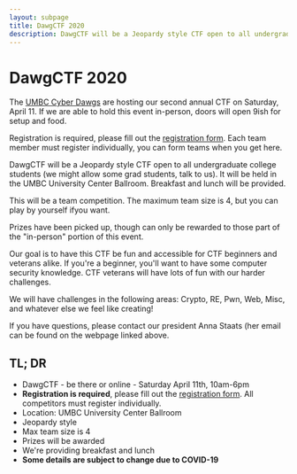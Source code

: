 ```yaml
---
layout: subpage
title: DawgCTF 2020
description: DawgCTF will be a Jeopardy style CTF open to all undergraduate college students. It will be held in the UMBC University Center Ballroom on Saturday, April 11th.
---
```


# DawgCTF 2020

The [UMBC Cyber Dawgs](http://umbccd.umbc.edu/) are hosting our second annual CTF on Saturday, April 11. 
If we are able to hold this event in-person, doors will open 9ish for setup and food.

Registration is required, please fill out the [registration form](https://forms.gle/V3sezPc6i9pqcG1f9). 
Each team member must register individually, you can form teams when you get here.

DawgCTF will be a Jeopardy style CTF open to all undergraduate college students (we might allow some grad students, talk to us). 
It will be held in the UMBC University Center Ballroom. 
Breakfast and lunch will be provided.

This will be a team competition. 
The maximum team size is 4, but you can play by yourself ifyou want.

Prizes have been picked up, though can only be rewarded to those part of the "in-person" portion of this event.

Our goal is to have this CTF be fun and accessible for CTF beginners and veterans alike. 
If you're a beginner, you'll want to have some computer security knowledge. 
CTF veterans will have lots of fun with our harder challenges.

We will have challenges in the following areas: Crypto, RE, Pwn, Web, Misc, and whatever else we feel like creating!

If you have questions, please contact our president Anna Staats (her email can be found on the webpage linked above.

## TL; DR

* DawgCTF - be there or online - Saturday April 11th, 10am-6pm
* **Registration is required**, please fill out the [registration form](https://forms.gle/V3sezPc6i9pqcG1f9). All competitors must register individually.
* Location: UMBC University Center Ballroom
* Jeopardy style
* Max team size is 4
* Prizes will be awarded
* We're providing breakfast and lunch
* **Some details are subject to change due to COVID-19**
